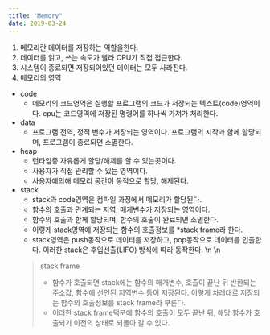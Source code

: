 ```yaml
---
title: "Memory"
date: 2019-03-24
---
```

1. 메모리란 데이터를 저장하는 역할을한다.
2. 데이터를 읽고, 쓰는 속도가 빨라 CPU가 직접 접근한다.
3. 시스템이 종료되면 저장되어있던 데이터는 모두 사라진다.
4. 메모리의 영역
- code
  - 메모리의 코드영역은 실행할 프로그램의 코드가 저장되는 텍스트(code)영역이다.
  cpu는 코드영역에 저장된 명령어를 하나씩 가져가 처리한다.
- data
  - 프로그램 전역, 정적 변수가 저장되는 영역이다.
  프로그램의 시작과 함께 할당되며, 프로그램이 종료되면 소멸한다.
- heap
  - 런타임중 자유롭게 할당/해제를 할 수 있는곳이다.
  - 사용자가 직접 관리할 수 있는 영역이다.
  - 사용자에의해 메모리 공간이 동적으로 할당, 해제된다.
- stack
  - stack과 code영역은 컴파일 과정에서 메모리가 할당된다.
  - 함수의 호출과 관계되는 지역, 매게변수가 저장되는 영역이다.
  - 함수의 호출과 함께 할당되며, 함수의 호출이 완료되면 소멸한다.
  - 이렇게 stack영역에 저장되는 함수의 호출정보를 *stack frame라 한다.
  - stack영역은 push동작으로 데이터를 저장하고, pop동작으로 데이터를 인출한다.
  이러한 stack은 후입선출(LIFO) 방식에 따라 동작한다.
\n
\n
  > stack frame
  > - 함수가 호출되면 stack에는 함수의 매개변수, 호출이 끝난 뒤 반환되는 주소값, 함수에 선언된 지역변수 등이 저장된다.
  > 이렇게 차례대로 저장되는 함수의 호출정보를 stack frame라 부른다.
  > - 이러한 stack frame덕분에 함수의 호출이 모두 끝난 뒤, 해당 함수가 호출되기 이전의 상태로 되돌아 갈 수 있다.

